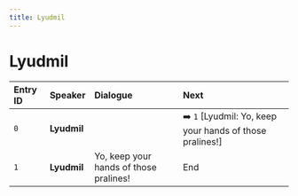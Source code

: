 ```yaml
---
title: Lyudmil
---
```


# Lyudmil


| Entry ID | Speaker | Dialogue | Next |
| :------- | :------ | :------- | :------------ |
| `0` | **Lyudmil** |  | ➡️ `1` \[Lyudmil: Yo, keep your hands of those pralines\!\] |
| `1` | **Lyudmil** | Yo, keep your hands of those pralines\! | End |
